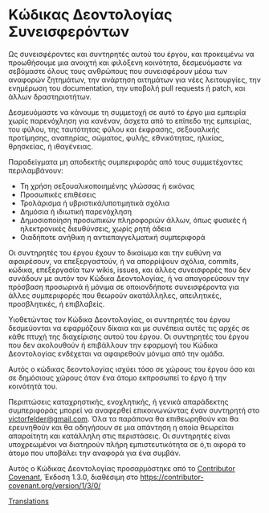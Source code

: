 # Κώδικας Δεοντολογίας Συνεισφερόντων

Ως συνεισφέροντες και συντηρητές αυτού του έργου, και προκειμένω να
προωθήσουμε μια ανοιχτή και φιλόξενη κοινότητα, δεσμευόμαστε να σεβόμαστε όλους τους ανθρώπους που
συνεισφέρουν μέσω των αναφορών ζητημάτων, την ανάρτηση αιτημάτων για νέες λειτουργίες, την ενημέρωση
του documentation, την υποβολή pull requests ή patch, και άλλων δραστηριοτήτων.

Δεσμευόμαστε να κάνουμε τη συμμετοχή σε αυτό το έργο μια εμπειρία χωρίς παρενόχληση για κανέναν,
άσχετα από το επίπεδο της εμπειρίας, του φύλου, της ταυτότητας φύλου και έκφρασης, σεξουαλικής προτίμησης,
αναπηρίας, σώματος, φυλής, εθνικότητας, ηλικίας, θρησκείας, ή ιθαγένειας.

Παραδείγματα μη αποδεκτής συμπεριφοράς από τους συμμετέχοντες περιλαμβάνουν:

* Τη χρήση σεξουαλικοποιημένης γλώσσας ή εικόνας
* Προσωπικές επιθέσεις
* Τρολάρισμα ή υβριστικά/υποτιμητικά σχόλια
* Δημόσια ή ιδιωτική παρενόχληση
* Δημοσιοποίηση προσωπικών πληροφοριών άλλων, όπως φυσικές
  ή ηλεκτρονικές διευθύνσεις, χωρίς ρητή άδεια
* Οιαδήποτε ανήθικη η αντιεπαγγελματική συμπεριφορά

Οι συντηρητές του έργου έχουν το δικαίωμα και την ευθύνη να αφαιρέσουν, να επεξεργαστούν,
ή να απορρίψουν σχόλια, commits, κώδικα, επεξεργασία των wikis, issues, και άλλες συνεισφορές
που δεν συνάδουν με αυτόν τον Κώδικα Δεοντολογίας, ή να απαγορεύσουν την πρόσβαση προσωρινά ή
μόνιμα σε οποιονδήποτε συνεισφέροντα για άλλες συμπεριφορές που θεωρούν ακατάλληλες, απειλητικές,
προσβλητικές, ή επιβλαβείς.

Υιοθετώντας τον Κώδικα Δεοντολογίας, οι συντηρητές του έργου δεσμεύονται να εφαρμόζουν δίκαια
και με συνέπεια αυτές τις αρχές σε κάθε πτυχή της διαχείρισης αυτού του έργου. Οι συντηρητές του έργου
που δεν ακολουθούν ή επιβάλλουν την εφαρμογή του Κώδικα Δεοντολογίας ενδέχεται να αφαιρεθούν μόνιμα
από την ομάδα.

Αυτός ο κώδικας δεοντολογίας ισχύει τόσο σε χώρους του έργου όσο και σε δημόσιους χώρους όταν ένα άτομο
εκπροσωπεί το έργο ή την κοινότητά του.

Περιπτώσεις καταχρηστικής, ενοχλητικής, ή γενικά απαράδεκτης συμπεριφοράς μπορεί να αναφερθεί επικοινωνώντας
έναν συντηρητή στο victorfelder@gmail.com. Όλα τα παράπονα θα επιθεωρηθούν και θα ερευνηθούν και θα οδηγήσουν
σε μια απάντηση η οποία θεωρείται απαραίτητη και κατάλληλη στις περιστάσεις. Οι συντηρητές είναι υποχρεωμένοι να
διατηρούν πλήρη εμπιστευτικότητα σε ό,τι αφορά το άτομο που υποβάλει την αναφορά για ένα συμβάν.

Αυτός ο Κώδικας Δεοντολογίας προσαρμόστηκε από το [Contributor Covenant][homepage],
Έκδοση 1.3.0, διαθέσιμη στο https://contributor-covenant.org/version/1/3/0/

[homepage]: https://contributor-covenant.org

[Translations](README.md#translations)
